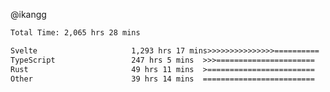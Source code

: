 @ikangg
<!--START_SECTION:waka-->

```txt
Total Time: 2,065 hrs 28 mins

Svelte                     1,293 hrs 17 mins>>>>>>>>>>>>>>>==========   61.45 %
TypeScript                 247 hrs 5 mins  >>>======================   11.74 %
Rust                       49 hrs 11 mins  >========================   02.34 %
Other                      39 hrs 14 mins  =========================   01.86 %
```

<!--END_SECTION:waka-->
